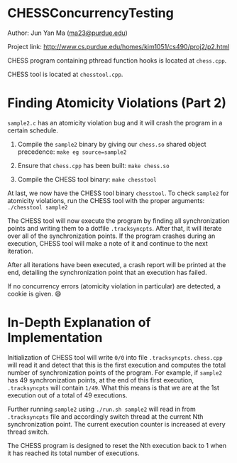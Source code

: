 CHESSConcurrencyTesting
=======================

Author: Jun Yan Ma (ma23@purdue.edu)

Project link: http://www.cs.purdue.edu/homes/kim1051/cs490/proj2/p2.html

CHESS program containing pthread function hooks is located at `chess.cpp`.

CHESS tool is located at `chesstool.cpp`.

Finding Atomicity Violations (Part 2)
=====================================

`sample2.c` has an atomicity violation bug and it will crash the program in a certain schedule.

1. Compile the `sample2` binary by giving our `chess.so` shared object precedence: `make eg source=sample2`

2. Ensure that `chess.cpp` has been built: `make chess.so`

3. Compile the CHESS tool binary: `make chesstool`

At last, we now have the CHESS tool binary `chesstool`. To check `sample2` for atomicity violations, run the CHESS tool with the proper arguments: `./chesstool sample2`

The CHESS tool will now execute the program by finding all synchronization points and writing them to a dotfile `.tracksyncpts`. After that, it will iterate over all of the synchronization points. If the program crashes during an execution, CHESS tool will make a note of it and continue to the next iteration. 

After all iterations have been executed, a crash report will be printed at the end, detailing the synchronization point that an execution has failed.

If no concurrency errors (atomicity violation in particular) are detected, a cookie is given. :smile:

In-Depth Explanation of Implementation
======================================

Initialization of CHESS tool will write `0/0` into file `.tracksyncpts`. `chess.cpp` will read it and detect that this is the first execution and computes the total number of synchronization points of the program. For example, if `sample2` has 49 synchronization points, at the end of this first execution, `.tracksyncpts` will contain `1/49`. What this means is that we are at the 1st execution out of a total of 49 executions.

Further running `sample2` using `./run.sh sample2` will read in from `.tracksyncpts` file and accordingly switch thread at the current Nth synchronization point. The current execution counter is increased at every thread switch.

The CHESS program is designed to reset the Nth execution back to 1 when it has reached its total number of executions.